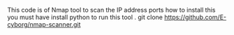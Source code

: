 This code is of Nmap tool to scan the IP address ports
how to install this you must have install python to run this tool .
git clone https://github.com/E-cyborg/nmap-scanner.git
